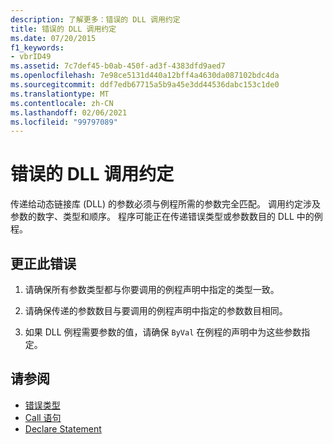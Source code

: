 ```yaml
---
description: 了解更多：错误的 DLL 调用约定
title: 错误的 DLL 调用约定
ms.date: 07/20/2015
f1_keywords:
- vbrID49
ms.assetid: 7c7def45-b0ab-450f-ad3f-4383dfd9aed7
ms.openlocfilehash: 7e98ce5131d440a12bff4a4630da087102bdc4da
ms.sourcegitcommit: ddf7edb67715a5b9a45e3dd44536dabc153c1de0
ms.translationtype: MT
ms.contentlocale: zh-CN
ms.lasthandoff: 02/06/2021
ms.locfileid: "99797089"
---
```

# <a name="bad-dll-calling-convention"></a>错误的 DLL 调用约定

传递给动态链接库 (DLL) 的参数必须与例程所需的参数完全匹配。 调用约定涉及参数的数字、类型和顺序。 程序可能正在传递错误类型或参数数目的 DLL 中的例程。  
  
## <a name="to-correct-this-error"></a>更正此错误  
  
1. 请确保所有参数类型都与你要调用的例程声明中指定的类型一致。  
  
2. 请确保传递的参数数目与要调用的例程声明中指定的参数数目相同。  
  
3. 如果 DLL 例程需要参数的值，请确保 `ByVal` 在例程的声明中为这些参数指定。  
  
## <a name="see-also"></a>请参阅

- [错误类型](../../programming-guide/language-features/error-types.md)
- [Call 语句](../statements/call-statement.md)
- [Declare Statement](../statements/declare-statement.md)

